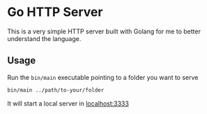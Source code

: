 # Go HTTP Server

This is a very simple HTTP server built with Golang for me to better understand the language. 

## Usage

Run the `bin/main` executable pointing to a folder you want to serve

```bash
bin/main ../path/to-your/folder
```

It will start a local server in [localhost:3333](localhost:3333)

